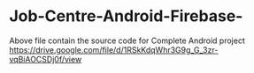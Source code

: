 # Job-Centre-Android-Firebase-
Above file contain the source code for Complete Android project https://drive.google.com/file/d/1RSkKdqWhr3G9g_G_3zr-vqBiAOCSDj0f/view 
